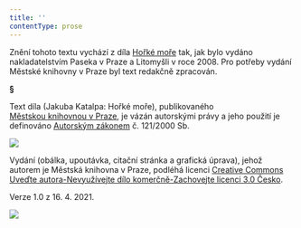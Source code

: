 ```yaml
---
title: ''
contentType: prose
---
```


Znění tohoto textu vychází z díla [Hořké moře](https://search.mlp.cz/cz/titul/horke-more/2741532/#book-content) tak, jak bylo vydáno nakladatelstvím Paseka v Praze a Litomyšli v roce 2008. Pro potřeby vydání Městské knihovny v Praze byl text redakčně zpracován.

**§**

Text díla (Jakuba Katalpa: Hořké moře), publikovaného [Městskou knihovnou v Praze](https://www.mlp.cz/cz/), je vázán autorskými právy a jeho použití je definováno [Autorským zákonem](https://www.mkcr.cz/predpisy-zakonu-709.html) č. 121/2000 Sb.

![](../Images/image001.jpg)

Vydání (obálka, upoutávka, citační stránka a grafická úprava), jehož autorem je Městská knihovna v Praze, podléhá licenci [Creative Commons Uveďte autora-Nevyužívejte dílo komerčně-Zachovejte licenci 3.0 Česko](https://creativecommons.org/licenses/by-nc-sa/3.0/cz/).

Verze 1.0 z 16. 4. 2021.

![](../Images/image002.jpg)
